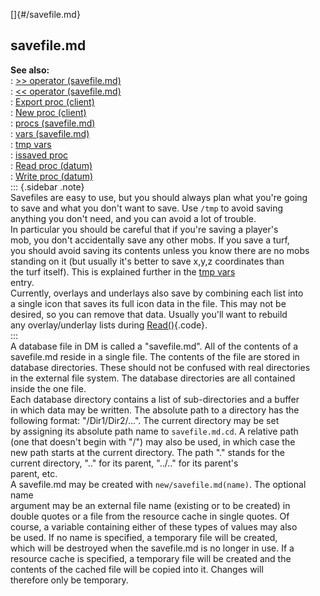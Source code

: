 []{#/savefile.md}    
## savefile.md    
**See also:**    
:   [\>\> operator (savefile.md)](/savefile.md/operator/%3e%3e)    
:   [\<\< operator (savefile.md)](/savefile.md/operator/%3c%3c)    
:   [Export proc (client)](/client/proc/Export)    
:   [New proc (client)](/client/proc/New)    
:   [procs (savefile.md)](/savefile.md/proc)    
:   [vars (savefile.md)](/savefile.md/var)    
:   [tmp vars](/var/tmp)    
:   [issaved proc](/proc/issaved)    
:   [Read proc (datum)](/datum/proc/Read)    
:   [Write proc (datum)](/datum/proc/Write)    
::: {.sidebar .note}    
Savefiles are easy to use, but you should always plan what you\'re going    
to save and what you don\'t want to save. Use `/tmp` to avoid saving    
anything you don\'t need, and you can avoid a lot of trouble.    
In particular you should be careful that if you\'re saving a player\'s    
mob, you don\'t accidentally save any other mobs. If you save a turf,    
you should avoid saving its contents unless you know there are no mobs    
standing on it (but usually it\'s better to save x,y,z coordinates than    
the turf itself). This is explained further in the [tmp vars](/var/tmp)    
entry.    
Currently, overlays and underlays also save by combining each list into    
a single icon that saves its full icon data in the file. This may not be    
desired, so you can remove that data. Usually you\'ll want to rebuild    
any overlay/underlay lists during [Read()](/datum/proc/Read){.code}.    
:::    
A database file in DM is called a \"savefile.md\". All of the contents of a    
savefile.md reside in a single file. The contents of the file are stored in    
database directories. These should not be confused with real directories    
in the external file system. The database directories are all contained    
inside the one file.    
Each database directory contains a list of sub-directories and a buffer    
in which data may be written. The absolute path to a directory has the    
following format: \"/Dir1/Dir2/\...\". The current directory may be set    
by assigning its absolute path name to `savefile.md.cd`. A relative path    
(one that doesn\'t begin with \"/\") may also be used, in which case the    
new path starts at the current directory. The path \".\" stands for the    
current directory, \"..\" for its parent, \"../..\" for its parent\'s    
parent, etc.    
A savefile.md may be created with `new/savefile.md(name)`. The optional name    
argument may be an external file name (existing or to be created) in    
double quotes or a file from the resource cache in single quotes. Of    
course, a variable containing either of these types of values may also    
be used. If no name is specified, a temporary file will be created,    
which will be destroyed when the savefile.md is no longer in use. If a    
resource cache is specified, a temporary file will be created and the    
contents of the cached file will be copied into it. Changes will    
therefore only be temporary.  